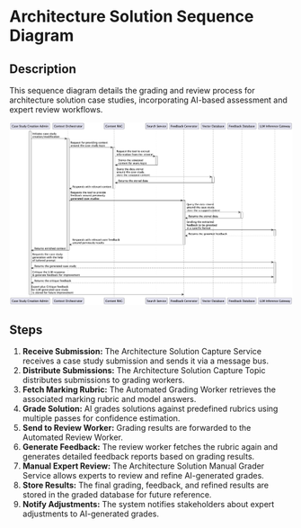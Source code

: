 # Architecture Solution Sequence Diagram

## Description
This sequence diagram details the grading and review process for architecture solution case studies, incorporating AI-based assessment and expert review workflows.

![Architecture Solution Grading Sequence Diagram](../images/sequence_diagrams/case_study_seq.png)

## Steps
1. **Receive Submission:** The Architecture Solution Capture Service receives a case study submission and sends it via a message bus.
2. **Distribute Submissions:** The Architecture Solution Capture Topic distributes submissions to grading workers.
3. **Fetch Marking Rubric:** The Automated Grading Worker retrieves the associated marking rubric and model answers.
4. **Grade Solution:** AI grades solutions against predefined rubrics using multiple passes for confidence estimation.
5. **Send to Review Worker:** Grading results are forwarded to the Automated Review Worker.
6. **Generate Feedback:** The review worker fetches the rubric again and generates detailed feedback reports based on grading results.
7. **Manual Expert Review:** The Architecture Solution Manual Grader Service allows experts to review and refine AI-generated grades.
8. **Store Results:** The final grading, feedback, and refined results are stored in the graded database for future reference.
9. **Notify Adjustments:** The system notifies stakeholders about expert adjustments to AI-generated grades.
